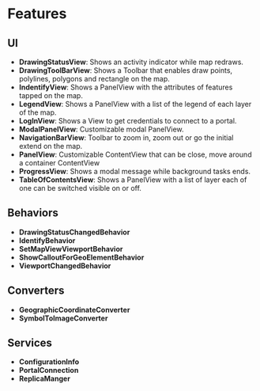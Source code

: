 # Features
## UI 
- **DrawingStatusView**: Shows an activity indicator while map redraws.
- **DrawingToolBarView**: Shows a Toolbar that enables draw points, polylines, polygons and rectangle on the map.
- **IndentifyView**: Shows a PanelView with the attributes of features tapped on the map.
- **LegendView**: Shows a PanelView with a list of the legend of each layer of the map.
- **LogInView**: Shows a View to get credentials to connect to a portal.
- **ModalPanelView**: Customizable modal PanelView.
- **NavigationBarView**: Toolbar to zoom in, zoom out or go the initial extend on the map.
- **PanelView**: Customizable ContentView that can be close, move around a container ContentView
- **ProgressView**: Shows a modal message while background tasks ends.
- **TableOfContentsView**: Shows a PanelView with a list of layer each of one can be switched visible on or off.
## Behaviors
- **DrawingStatusChangedBehavior**
- **IdentifyBehavior**
- **SetMapViewViewportBehavior**
- **ShowCalloutForGeoElementBehavior**
- **ViewportChangedBehavior**
## Converters
- **GeographicCoordinateConverter**
- **SymbolToImageConverter**
## Services
- **ConfigurationInfo**
- **PortalConnection**
- **ReplicaManger**
